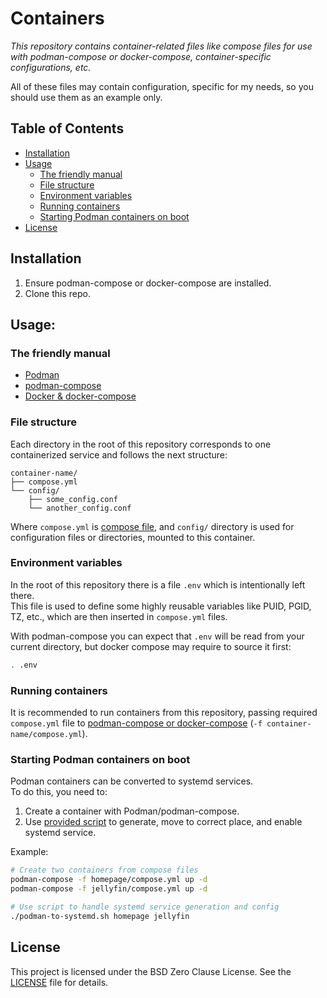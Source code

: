 # Containers
*This repository contains container-related files like compose files
for use with podman-compose or docker-compose,
container-specific configurations, etc.*

All of these files may contain configuration, specific for my needs,
so you should use them as an example only.


## Table of Contents
- [Installation](#installation)
- [Usage](#usage)
    - [The friendly manual](#the-friendly-manual)
    - [File structure](#file-structure)
    - [Environment variables](#environment-variables)
    - [Running containers](#running-containers)
    - [Starting Podman containers on boot](#starting-podman-containers-on-boot)
- [License](#license)


## Installation
1. Ensure podman-compose or docker-compose are installed.
2. Clone this repo.


## Usage:
### The friendly manual
- [Podman](https://docs.podman.io/en/latest/markdown/podman-compose.1.html)
- [podman-compose](https://github.com/containers/podman-compose)
- [Docker & docker-compose](https://docs.docker.com/compose/)

### File structure
Each directory in the root of this repository corresponds to one containerized
service and follows the next structure:
```
container-name/
├── compose.yml
└── config/
    ├── some_config.conf
    └── another_config.conf
```
Where `compose.yml` is [compose file](#the-friendly-manual), and `config/`
directory is used for configuration files or directories, mounted to this
container.

### Environment variables
In the root of this repository there is a file `.env` which is intentionally
left there.\
This file is used to define some highly reusable variables like PUID, PGID, TZ,
etc., which are then inserted in `compose.yml` files.

With podman-compose you can expect that `.env` will be read from your current
directory, but docker compose may require to source it first:
```sh
. .env
```

### Running containers
It is recommended to run containers from this repository, passing required
`compose.yml` file to [podman-compose or docker-compose](#the-friendly-manual)
(`-f container-name/compose.yml`).

### Starting Podman containers on boot
Podman containers can be converted to systemd services.\
To do this, you need to:

1. Create a container with Podman/podman-compose.
2. Use [provided script](podman-to-systemd.sh) to generate, move to correct
place, and enable systemd service.

Example:
```sh
# Create two containers from compose files
podman-compose -f homepage/compose.yml up -d
podman-compose -f jellyfin/compose.yml up -d

# Use script to handle systemd service generation and config
./podman-to-systemd.sh homepage jellyfin
```


## License
This project is licensed under the BSD Zero Clause License.
See the [LICENSE](LICENSE) file for details.

